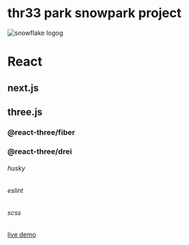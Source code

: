 # thr33 park snowpark project

![snowflake logog](https://user-images.githubusercontent.com/87661735/165913377-3b9acb0f-9cda-4c54-9631-bd2f9713370d.svg)

# React

## next.js

## three.js

### @react-three/fiber

### @react-three/drei

###### husky

###### eslint

###### scss

[live demo](http://thr33-park.vercel.app/)
